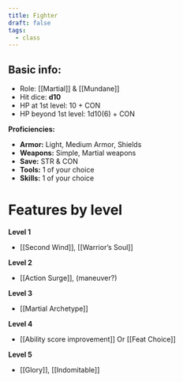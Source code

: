 ```yaml
---
title: Fighter
draft: false
tags:
  - class
---
```

## Basic info:

- Role: [[Martial]] & [[Mundane]]
- Hit dice: **d10**
- HP at 1st level: 10 + CON
- HP beyond 1st level: 1d10(6) + CON

**Proficiencies:**
- **Armor:** Light, Medium Armor, Shields
- **Weapons:** Simple, Martial weapons
- **Save:** STR & CON
- **Tools:** 1 of your choice
- **Skills:** 1 of your choice

# Features by level
**Level 1**
- [[Second Wind]], [[Warrior’s Soul]]

**Level 2**
- [[Action Surge]], (maneuver?)

**Level 3**
- [[Martial Archetype]]

**Level 4**
- [[Ability score improvement]] Or [[Feat Choice]]

**Level 5**
- [[Glory]], [[Indomitable]]